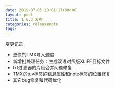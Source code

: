 ```yaml
---
date: 2019-07-05 13:01:17+08:00
layout: post
title: 1.6.3 发布
categories: releasenote
tags: 
---
```


变更记录

* 更快的TMX导入速度
* 新增批处理任务：生成双语对照版XLIFF目标文件
* txt过滤器的片段合并问题修复
* TMX的tuv标签的信息属性和note标签的位置修复
* 其它bug修复和代码优化




